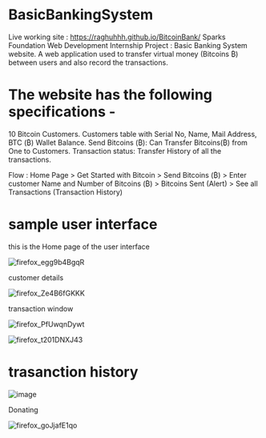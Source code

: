 # BasicBankingSystem
Live working site : https://raghuhhh.github.io/BitcoinBank/
Sparks Foundation Web Development Internship Project : Basic Banking System website. 
A web application used to transfer virtual money (Bitcoins ₿) between users and also record the transactions.

# The website has the following specifications -
  10 Bitcoin Customers.
  Customers table with Serial No, Name, Mail Address, BTC (₿)  Wallet Balance.
 Send Bitcoins (₿):
 Can Transfer Bitcoins(₿) from One to Customers.
 Transaction status:
 Transfer History of all the transactions.

Flow : Home Page > Get Started with Bitcoin > Send Bitcoins (₿) > Enter customer Name and Number of Bitcoins (₿) > Bitcoins Sent (Alert) > See all Transactions (Transaction History)

# sample user interface

this is the Home page of the user interface

![firefox_egg9b4BgqR](https://user-images.githubusercontent.com/61376605/132936667-d6690f0d-19b5-47a3-b810-438d7801b42c.png)

customer details

![firefox_Ze4B6fGKKK](https://user-images.githubusercontent.com/61376605/132936706-59cb4cb2-7ffb-4f2c-aae3-63d85d54acf2.png)

transaction window

![firefox_PfUwqnDywt](https://user-images.githubusercontent.com/61376605/132936738-54425b0a-8b2b-455c-bf28-35c585a2ce8a.png)

![firefox_t201DNXJ43](https://user-images.githubusercontent.com/61376605/132936742-499c2c8f-8b60-4f1f-b389-634fe1d80026.png)

# trasanction history

![image](https://user-images.githubusercontent.com/61376605/132936872-53983d82-36bd-42f4-a634-966a0c9c2c11.png)


Donating

![firefox_goJjafE1qo](https://user-images.githubusercontent.com/61376605/132936788-e60a65dd-0a09-4703-b765-e99d9e91f5a5.png)














